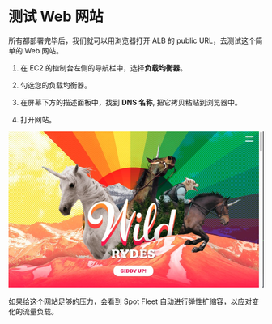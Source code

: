 # 测试 Web 网站

所有都部署完毕后，我们就可以用浏览器打开 ALB 的 public URL，去测试这个简单的 Web 网站。

1.	在 EC2 的控制台左侧的导航栏中，选择**负载均衡器**。

2.	勾选您的负载均衡器。

3.	在屏幕下方的描述面板中，找到 **DNS 名称**, 把它拷贝粘贴到浏览器中。

4.	打开网站。

![](../image/ec2-spot/website.jpeg)


如果给这个网站足够的压力，会看到 Spot Fleet 自动进行弹性扩缩容，以应对变化的流量负载。
